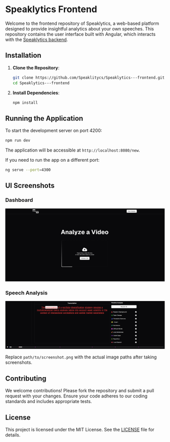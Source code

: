 # Speaklytics Frontend

Welcome to the frontend repository of Speaklytics, a web-based platform designed to provide insightful analytics about your own speeches. This repository contains the user interface built with Angular, which interacts with the [Speaklytics backend](https://github.com/Speaklitycs/Speaklytics---backend).


## Installation

1. **Clone the Repository**:

   ```bash
   git clone https://github.com/Speaklitycs/Speaklytics---frontend.git
   cd Speaklytics---frontend
   ```

2. **Install Dependencies**:

   ```bash
   npm install
   ```


## Running the Application

To start the development server on port 4200:

```bash
npm run dev
```

The application will be accessible at `http://localhost:8080/new`.

If you need to run the app on a different port:

```bash
ng serve --port=4300
```

## UI Screenshots

### Dashboard
![Dashboard Screenshot](dashboard.png)

### Speech Analysis
![Speech Analysis Screenshot](analysis.png)

Replace `path/to/screenshot.png` with the actual image paths after taking screenshots.

## Contributing

We welcome contributions! Please fork the repository and submit a pull request with your changes. Ensure your code adheres to our coding standards and includes appropriate tests.

## License

This project is licensed under the MIT License. See the [LICENSE](LICENSE) file for details.

